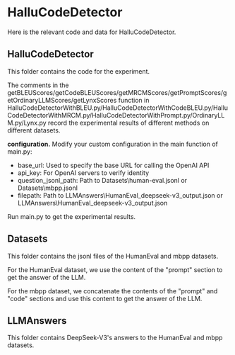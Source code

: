 # HalluCodeDetector
Here is the relevant code and data for HalluCodeDetector.

## HalluCodeDetector
This folder contains the code for the experiment.

The comments in the getBLEUScores/getCodeBLEUScores/getMRCMScores/getPromptScores/getOrdinaryLLMScores/getLynxScores function in HalluCodeDetectorWithBLEU.py/HalluCodeDetectorWithCodeBLEU.py/HalluCodeDetectorWithMRCM.py/HalluCodeDetectorWithPrompt.py/OrdinaryLLM.py/Lynx.py record the experimental results of different methods on different datasets.

**configuration.** Modify your custom configuration in the main function of main.py:
* base_url: Used to specify the base URL for calling the OpenAI API
* api_key: For OpenAI servers to verify identity
* question_jsonl_path: Path to Datasets\\human-eval.jsonl or Datasets\\mbpp.jsonl
* filepath: Path to LLMAnswers\\HumanEval_deepseek-v3_output.json or LLMAnswers\\HumanEval_deepseek-v3_output.json

Run main.py to get the experimental results.

## Datasets
This folder contains the jsonl files of the HumanEval and mbpp datasets.

For the HumanEval dataset, we use the content of the "prompt" section to get the answer of the LLM.

For the mbpp dataset, we concatenate the contents of the "prompt" and "code" sections and use this content to get the answer of the LLM.

## LLMAnswers
This folder contains DeepSeek-V3's answers to the HumanEval and mbpp datasets.
